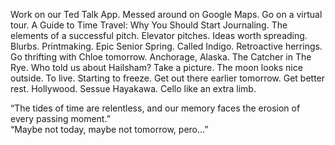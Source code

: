 Work on our Ted Talk App. Messed around on Google Maps. Go on a virtual tour. A Guide to Time Travel: Why You Should Start Journaling. The elements of a successful pitch. Elevator pitches. Ideas worth spreading. Blurbs. Printmaking. Epic Senior Spring. Called Indigo. Retroactive herrings. Go thrifting with Chloe tomorrow. Anchorage, Alaska. The Catcher in The Rye. Who told us about Hailsham? Take a picture. The moon looks nice outside. To live. Starting to freeze. Get out there earlier tomorrow. Get better rest. Hollywood. Sessue Hayakawa. Cello like an extra limb. 

“The tides of time are relentless, and our memory faces the erosion of every passing moment.”  
“Maybe not today, maybe not tomorrow, pero…”
